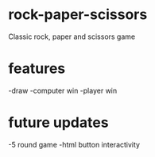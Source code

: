 # rock-paper-scissors
Classic rock, paper and scissors game

# features
-draw
-computer win
-player win

# future updates
-5 round game
-html button interactivity
